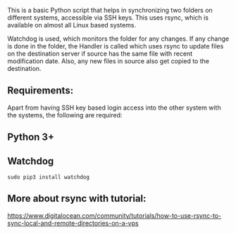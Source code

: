 This is a basic Python script that helps in synchronizing two folders on different systems, accessible via SSH keys. This uses rsync, which is available on almost all Linux based systems.

Watchdog is used, which monitors the folder for any changes. If any change is done in the folder, the Handler is called which uses rsync to update files on the destination server if source has the same file with recent modification date. Also, any new files in source also get copied to the destination.



Requirements:
------------

Apart from having SSH key based login access into the other system with the systems, the following are required:


Python 3+
---------


Watchdog
-------

    sudo pip3 install watchdog


More about rsync with tutorial:
-----------------------------

https://www.digitalocean.com/community/tutorials/how-to-use-rsync-to-sync-local-and-remote-directories-on-a-vps
